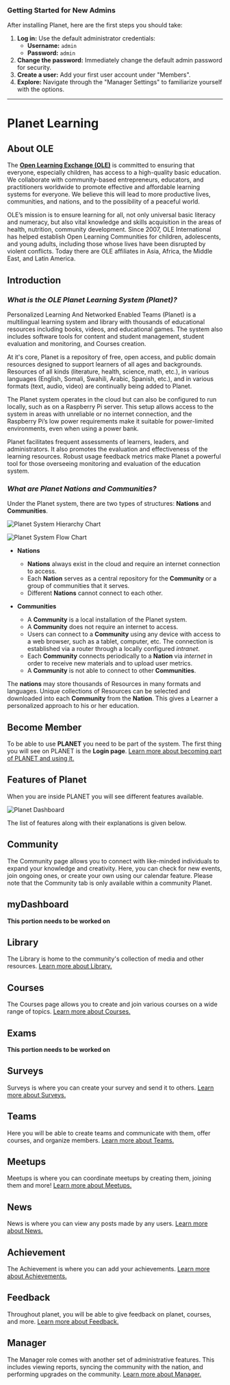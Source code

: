 ### Getting Started for New Admins

After installing Planet, here are the first steps you should take:

1.  **Log in:** Use the default administrator credentials:
    -   **Username:** `admin`
    -   **Password:** `admin`
2.  **Change the password:** Immediately change the default admin password for security.
3.  **Create a user:** Add your first user account under "Members".
4.  **Explore:** Navigate through the "Manager Settings" to familiarize yourself with the options.

---

# Planet Learning

## About OLE

The [**Open Learning Exchange (OLE)**](http://ole.org) is committed to ensuring that everyone, especially children, has access to a high-quality basic education. We collaborate with community-based entrepreneurs, educators, and practitioners worldwide to promote effective and affordable learning systems for everyone. We believe this will lead to more productive lives, communities, and nations, and to the possibility of a peaceful world. 

OLE’s mission is to ensure learning for all, not only universal basic literacy and numeracy, but also vital knowledge and skills acquisition in the areas of health, nutrition, community development. Since 2007, OLE International has helped establish Open Learning Communities for children, adolescents, and young adults, including those whose lives have been disrupted by violent conflicts.  Today there are OLE affiliates in Asia, Africa, the Middle East, and Latin America.

## Introduction

### _What is the OLE Planet Learning System (Planet)?_

Personalized Learning And Networked Enabled Teams (Planet) is a multilingual learning system and library with thousands of educational resources including books, videos, and educational games. The system also includes software tools for content and student management, student evaluation and monitoring, and Courses creation.

At it's core, Planet is a repository of free, open access, and public domain resources designed to support learners of all ages and backgrounds. Resources of all kinds (literature, health, science, math, etc.), in various languages (English, Somali, Swahili, Arabic, Spanish, etc.), and in various formats (text, audio, video) are continually being added to Planet.

The Planet system operates in the cloud but can also be configured to run locally, such as on a Raspberry Pi server. This setup allows access to the system in areas with unreliable or no internet connection, and the Raspberry Pi’s low power requirements make it suitable for power-limited environments, even when using a power bank.

Planet facilitates frequent assessments of learners, leaders, and administrators. It also promotes the evaluation and effectiveness of the learning resources. Robust usage feedback metrics make Planet a powerful tool for those overseeing monitoring and evaluation of the education system.

### _What are Planet Nations and Communities?_

Under the Planet system, there are two types of structures: **Nations** and **Communities**.

![Planet System Hierarchy Chart](images/planet-nations-tree.png)

![Planet System Flow Chart](images/planet-nations-bubbles.png)

* **Nations**
  * **Nations** always exist in the cloud and require an internet connection to access.
  * Each **Nation** serves as a central repository for the **Community** or a group of communities that it serves.
  * Different **Nations** cannot connect to each other.

* **Communities**
  * A **Community** is a local installation of the Planet system.
  * A **Community** does not require an internet to access.
  * Users can connect to a **Community** using any device with access to a web browser, such as a tablet, computer, etc. The connection is established via a router through a locally configured _intranet_.
  * Each **Community** connects periodically to a **Nation** via _internet_ in order to receive new materials and to upload user metrics.
  * A **Community** is not able to connect to other **Communities**.

The **nations** may store thousands of Resources in many formats and languages. Unique collections of Resources can be selected and downloaded into each **Community** from the **Nation**. This gives a Learner a personalized approach to his or her education.

## Become Member
To be able to use **PLANET** you need to be part of the system. The first thing you will see on PLANET is the **Login page**. [Learn more about becoming part of PLANET and using it.](member.md)

## Features of Planet
When you are inside PLANET you will see different features available.

![Planet Dashboard](images/planet-dashboard.png)

The list of features along with their explanations is given below.

## Community
The Community page allows you to connect with like-minded individuals to expand your knowledge and creativity. Here, you can check for new events, join ongoing ones, or create your own using our calendar feature. Please note that the Community tab is only available within a community Planet.

## myDashboard
**This portion needs to be worked on**

## Library
The Library is home to the community's collection of media and other resources.  [Learn more about Library.](library.md)

## Courses
The Courses page allows you to create and join various courses on a wide range of topics. [Learn more about Courses.](course.md)

## Exams
**This portion needs to be worked on**

## Surveys
Surveys is where you can create your survey and send it to others. [Learn more about Surveys.](survey.md)

## Teams
Here you will be able to create teams and communicate with them, offer courses, and organize members. [Learn more about Teams.](teams.md)

## Meetups
Meetups is where you can coordinate meetups by creating them, joining them and more! [Learn more about Meetups.](meetup.md)

## News
News is where you can view any posts made by any users. [Learn more about News.](news.md)

## Achievement
The Achievement is where you can add your achievements. [Learn more about Achievements.](achievement.md)

## Feedback
Throughout planet, you will be able to give feedback on planet, courses, and more. [Learn more about Feedback.](feedback.md)

## Manager
The Manager role comes with another set of administrative features. This includes viewing reports, syncing the community with the nation, and performing upgrades on the community. [Learn more about Manager.](manager.md)

